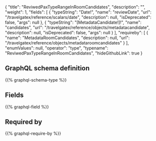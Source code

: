 {
  "title": "ReviwedPaxTypeRangeInRoomCandidates",
  "description": "",
  "weight": 1,
  "fields": [
    {
      "typeString": "Date!",
      "name": "reviewDate",
      "url": "/travelgatex/reference/scalars/date",
      "description": null,
      "isDeprecated": false,
      "args": null
    },
    {
      "typeString": "[MetadataCandidate!]!",
      "name": "candidates",
      "url": "/travelgatex/reference/objects/metadatacandidate",
      "description": null,
      "isDeprecated": false,
      "args": null
    }
  ],
  "requireby": [
    {
      "name": "MetadataRoomCandidates",
      "description": null,
      "url": "/travelgatex/reference/objects/metadataroomcandidates"
    }
  ],
  "enumValues": null,
  "operator": "type",
  "typename": "ReviwedPaxTypeRangeInRoomCandidates",
  "hideGithubLink": true
}
## GraphQL schema definition

{{% graphql-schema-type %}}

## Fields

{{% graphql-field %}}

## Required by

{{% graphql-require-by %}}
